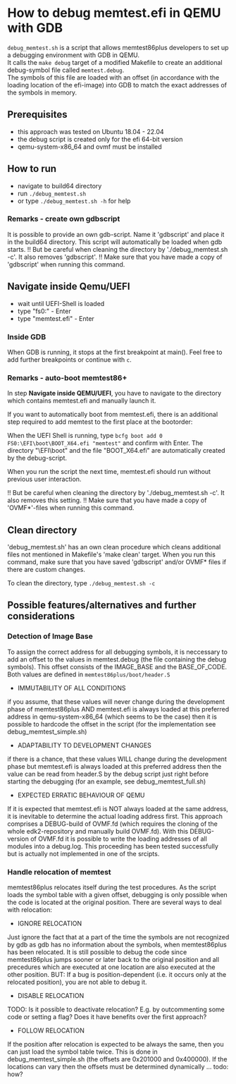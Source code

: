 #		How to debug memtest.efi in QEMU with GDB

`debug_memtest.sh` is a script that allows memtest86plus developers to set up a debugging environment with GDB in QEMU.  
It calls the `make debug` target of a modified Makefile to create an additional debug-symbol file called `memtest.debug`.  
The symbols of this file are loaded with an offset (in accordance with the loading location of the efi-image) into GDB to match the exact addresses of the symbols in memory.


##	Prerequisites

* this approach was tested on Ubuntu 18.04 - 22.04
* the debug script is created only for the efi 64-bit version
* qemu-system-x86_64 and ovmf must be installed

##	How to run

* navigate to build64 directory
* run `./debug_memtest.sh`
* or type `./debug_memtest.sh -h` for help

### Remarks - create own gdbscript

It is possible to provide an own gdb-script. Name it 'gdbscript' and place it in the build64 directory.
This script will automatically be loaded when gdb starts.
!! But be careful when cleaning the directory by './debug_memtest.sh -c'. It also removes 'gdbscript'.
!! Make sure that you have made a copy of 'gdbscript' when running this command.

##	Navigate inside Qemu/UEFI

* wait until UEFI-Shell is loaded
* type "fs0:" - Enter
* type "memtest.efi" - Enter

###	Inside GDB

When GDB is running, it stops at the first breakpoint at main(). Feel free to add further breakpoints or continue with `c`.

###	Remarks - auto-boot memtest86+

In step **Navigate inside QEMU/UEFI**, you have to navigate to the directory which contains memtest.efi and manually launch it.

If you want to automatically boot from memtest.efi, there is an additional step required to add memtest to the first place at the bootorder:

When the UEFI Shell is running, type
		`bcfg boot add 0 FS0:\EFI\boot\BOOT_X64.efi "memtest"`
and confirm with Enter.
The directory "\EFI\boot" and the file "BOOT_X64.efi" are automatically
created by the debug-script.

When you run the script the next time, memtest.efi should run without
previous user interaction.

!! But be careful when cleaning the directory by './debug_memtest.sh -c'. It also removes this setting.
!! Make sure that you have made a copy of 'OVMF*'-files when running this command.

##	Clean directory

'debug_memtest.sh' has an own clean procedure which cleans additional files not mentioned in Makefile's
'make clean' target. When you run this command, make sure that you have saved 'gdbscript' and/or OVMF* files if there are custom changes.

To clean the directory, type `./debug_memtest.sh -c`

##	Possible features/alternatives and further considerations

###	Detection of Image Base 

To assign the correct address for all debugging symbols, it is neccessary to add an offset to the values in memtest.debug (the file containing the debug symbols). This offset consists of the IMAGE_BASE and the BASE_OF_CODE.  
Both values are defined in `memtest86plus/boot/header.S` 

* IMMUTABILITY OF ALL CONDITIONS

if you assume, that these values will never change during the development phase of memtest86plus AND memtest.efi is always loaded at this preferred address in qemu-system-x86_64 (which seems to be the case) then it is possible to hardcode the offset in the script (for the implementation see debug_memtest_simple.sh)

* ADAPTABILITY TO DEVELOPMENT CHANGES

if there is a chance, that these values WILL change during the development phase but memtest.efi is always loaded at this preferred address then the value can be read from header.S by the debug script just right before starting the debugging (for an example, see debug_memtest_full.sh)

* EXPECTED ERRATIC BEHAVIOUR OF QEMU

If it is expected that memtest.efi is NOT always loaded at the same address, it is inevitable to determine the actual loading address first. This approach comprises a DEBUG-build of OVMF.fd (which requires the cloning of the whole edk2-repository and manually build OVMF.fd). With this DEBUG-version of OVMF.fd it is possible to write the loading addresses of all modules into a debug.log.
This proceeding has been tested successfully but is actually not implemented in one of the srcipts.

###	Handle relocation of memtest

memtest86plus relocates itself during the test procedures. As the script loads the symbol table with a given offset, debugging is only possible when the code is located at the original position. There are several ways to deal with relocation:

* IGNORE RELOCATION

Just ignore the fact that at a part of the time the symbols are not recognized by gdb as gdb has no information about the symbols, when memtest86plus has been relocated. It is still possible to debug the code since memtest86plus jumps sooner or later back to the original position and all precedures which are executed at one location are also executed at the other position.
BUT: If a bug is position-dependent (i.e. it occurs only at the relocated position), you are not able to debug it.

* DISABLE RELOCATION

TODO: Is it possible to deactivate relocation? E.g. by outcommenting some code or setting a flag? Does it have benefits over the first approach?

* FOLLOW RELOCATION

If the position after relocation is expected to be always the same, then you can just load the symbol table twice. This is done in debug_memtest_simple.sh (the offsets are 0x201000 and 0x400000). If the locations can vary then the offsets must be determined dynamically ... todo: how?